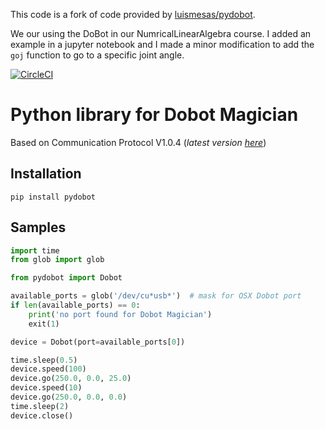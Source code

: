 

This code is a fork of code provided by [ luismesas/pydobot](https://github.com/luismesas/pydobot).

We our using the DoBot in our NumricalLinearAlgebra course. I added an example in a jupyter notebook and I made a minor modification to add the ```goj``` function to go to a specific joint angle. 

[![CircleCI](https://circleci.com/gh/luismesas/pydobot.svg?style=svg)](https://circleci.com/gh/luismesas/pydobot)

Python library for Dobot Magician
===

Based on Communication Protocol V1.0.4 (_latest version [here](http://dobot.cc/download-center/dobot-magician.html)_)


Installation
---

```
pip install pydobot
```

Samples
---

```python
import time
from glob import glob

from pydobot import Dobot

available_ports = glob('/dev/cu*usb*')  # mask for OSX Dobot port
if len(available_ports) == 0:
    print('no port found for Dobot Magician')
    exit(1)

device = Dobot(port=available_ports[0])

time.sleep(0.5)
device.speed(100)
device.go(250.0, 0.0, 25.0)
device.speed(10)
device.go(250.0, 0.0, 0.0)
time.sleep(2)
device.close()

```
